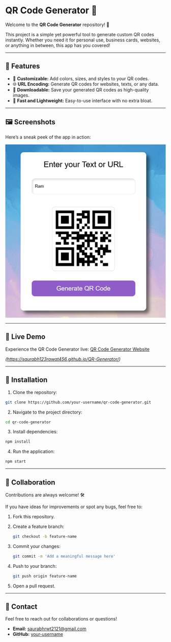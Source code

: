 # QR Code Generator 🚀

Welcome to the **QR Code Generator** repository! 🎉

This project is a simple yet powerful tool to generate custom QR codes instantly. Whether you need it for personal use, business cards, websites, or anything in between, this app has you covered!

---

## 🌟 Features

- 🎨 **Customizable:** Add colors, sizes, and styles to your QR codes.
- 🌐 **URL Encoding:** Generate QR codes for websites, texts, or any data.
- 📂 **Downloadable:** Save your generated QR codes as high-quality images.
- 🚀 **Fast and Lightweight:** Easy-to-use interface with no extra bloat.

---

## 🖼️ Screenshots

Here’s a sneak peek of the app in action:

![QR Code Generator Screenshot](Screenshot.png)

---

## 🚀 Live Demo

Experience the QR Code Generator live: [QR Code Generator Website](#)

_(https://saurabh123rawat456.github.io/QR-Generator/)_

---

## 🔧 Installation

1. Clone the repository:

```bash
git clone https://github.com/your-username/qr-code-generator.git
```

2. Navigate to the project directory:

```bash
cd qr-code-generator
```

3. Install dependencies:

```bash
npm install
```

4. Run the application:

```bash
npm start
```

---

## 🤝 Collaboration

Contributions are always welcome! 🛠️

If you have ideas for improvements or spot any bugs, feel free to:

1. Fork this repository.
2. Create a feature branch:

   ```bash
   git checkout -b feature-name
   ```

3. Commit your changes:

   ```bash
   git commit -m 'Add a meaningful message here'
   ```

4. Push to your branch:

   ```bash
   git push origin feature-name
   ```

5. Open a pull request.
   
---

## 📧 Contact

Feel free to reach out for collaborations or questions!

- **Email:** saurabhrwt2121@gmail.com
- **GitHub:** [your-username](https://github.com/saurabh123rawat456)
